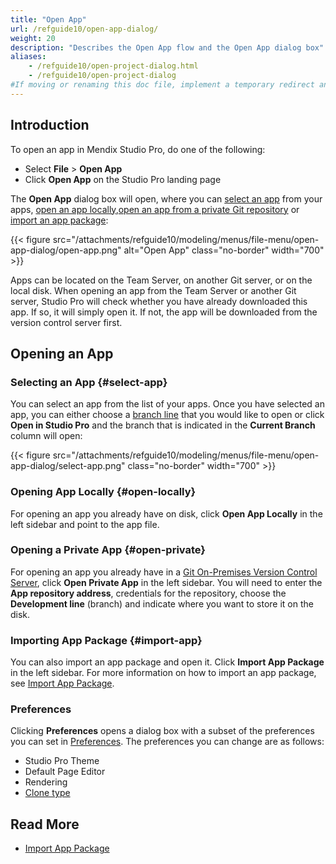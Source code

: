 ```yaml
---
title: "Open App"
url: /refguide10/open-app-dialog/
weight: 20
description: "Describes the Open App flow and the Open App dialog box"
aliases:
    - /refguide10/open-project-dialog.html
    - /refguide10/open-project-dialog
#If moving or renaming this doc file, implement a temporary redirect and let the respective team know they should update the URL in the product. See Mapping to Products for more details.
---
```


## Introduction

To open an app in Mendix Studio Pro, do one of the following:

* Select **File** > **Open App**
* Click **Open App** on the Studio Pro landing page

The **Open App** dialog box will open, where you can [select an app](#select-app) from your apps, [open an app locally](#open-locally),[open an app from a private Git repository](#open-private) or [import an app package](#import-app):

{{< figure src="/attachments/refguide10/modeling/menus/file-menu/open-app-dialog/open-app.png" alt="Open App" class="no-border" width="700" >}}

Apps can be located on the Team Server, on another Git server, or on the local disk. When opening an app from the Team Server or another Git server, Studio Pro will check whether you have already downloaded this app. If so, it will simply open it. If not, the app will be downloaded from the version control server first. 

## Opening an App

### Selecting an App {#select-app}

You can select an app from the list of your apps. Once you have selected an app, you can either choose a [branch line](/refguide10/version-control/#branches) that you would like to open or click **Open in Studio Pro** and the branch that is indicated in the **Current Branch** column will open:

{{< figure src="/attachments/refguide10/modeling/menus/file-menu/open-app-dialog/select-app.png" class="no-border" width="700" >}}

### Opening App Locally {#open-locally}

For opening an app you already have on disk, click **Open App Locally** in the left sidebar and point to the app file.

### Opening a Private App {#open-private}

For opening an app you already have in a [Git On-Premises Version Control Server](/refguide10/on-premises-git/), click **Open Private App** in the left sidebar. You will need to enter the **App repository address**, credentials for the repository, choose the **Development line** (branch) and indicate where you want to store it on the disk.

### Importing App Package {#import-app}

You can also import an app package and open it. Click **Import App Package** in the left sidebar. For more information on how to import an app package, see [Import App Package](/refguide10/import-app-package-dialog/).

### Preferences

Clicking **Preferences** opens a dialog box with a subset of the preferences you can set in [Preferences](/refguide10/preferences-dialog/). The preferences you can change are as follows:

* Studio Pro Theme
* Default Page Editor
* Rendering
* [Clone type](/refguide10/preferences-dialog/#clone)

## Read More

* [Import App Package](/refguide10/import-app-package-dialog/)
